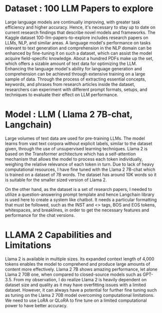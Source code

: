 # Dataset : 100 LLM Papers to explore
 Large language models are continually improving, with greater task efficiency and higher accuracy. Hence, it's necessary to stay up to date on current research findings that describe novel models and frameworks. The Kaggle dataset 100-llm-papers-to-explore includes research papers on LLMs, NLP, and similar areas. A language model's performance on tasks relevant to text generation and comprehension in the NLP domain can be enhanced by fine-tuning it on such a dataset, which can assist the model acquire field-specific knowledge. About a hundred PDFs make up the set, which offers a sizable amount of text data for optimizing the LLM. Enhancing the language model's ability for language generation and comprehension can be achieved through extensive training on a large sample of data. Through the process of extracting essential concepts, keywords, and phrases from research articles inside the dataset, researchers can experiment with different prompt formats, setups, and techniques to evaluate their effect on LLM performance.

 # Model : LLM ( Llama 2 7B-chat, Langchain)
 Large volumes of text data are used for pre-training LLMs. The model learns from vast text corpora without explicit labels, similar to the dataset given, through the use of unsupervised learning techniques. Llama 2 is based on the Transformer architecture which has a self-attention mechanism that allows the model to process each token individually, weighing the relative relevance of each token in turn. Due to lack of heavy computational resources, I have fine tuned with the Llama 2 7B-chat which is trained on a dataset of 7B words. The dataset has around 10K words so it is suitable for the smaller sized version of Llama 2.

On the other hand, as the dataset is a set of research papers, I needed to utilize a question-answering prompt template and hence Langchain library is used here to create a system like chatbot. It needs a particular formatting that must be followed, such as the INST and <> tags, BOS and EOS tokens, whitespaces, and breaklines, in order to get the necessary features and performance for the chat versions. 

# LLAMA 2 Capabilities and Limitations 
Llama 2 is available in multiple sizes. Its expanded context length of 4,000 tokens enables the model to comprehend and produce large amounts of content more effectively.
Llama 2 7B shows amazing performance, let alone Llama 2 70B one, when compared to closed-source models such as GPT-3.5. 
From my observation, I do realize Llama 2 is heavily dependent on dataset size and quality as it may have overfitting issues with a limited dataset. However, it can always have a potential for further fine tuning such as tuning on the Llama 2 70B model overcoming computational limitations. We need to use LoRA or QLoRA to fine tune on a limited computational power to have better accuracy. 
